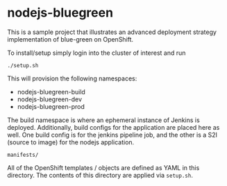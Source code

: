 # nodejs-bluegreen

This is a sample project that illustrates an advanced deployment strategy 
implementation of blue-green on OpenShift.

To install/setup simply login into the cluster of interest and run

```./setup.sh```

This will provision the following namespaces:
* nodejs-bluegreen-build
* nodejs-bluegreen-dev
* nodejs-bluegreen-prod

The build namespace is where an ephemeral instance of Jenkins is deployed. 
Additionally, build configs for the application are placed here as well.
One build config is for the jenkins pipeline job, and the other is a S2I (source to image)
for the nodejs application.

```manifests/```

All of the OpenShift templates / objects are defined as YAML in this directory.
The contents of this directory are applied via `setup.sh`.